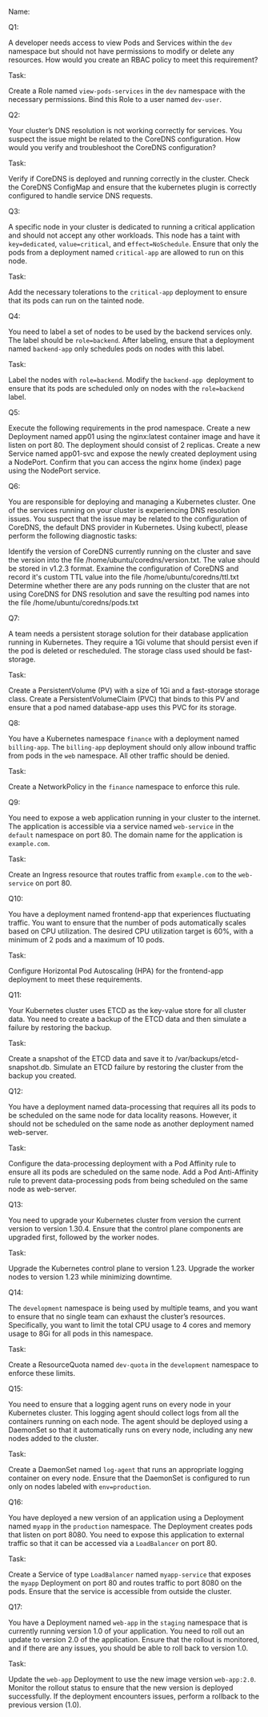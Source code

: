 Name:

Q1:

A developer needs access to view Pods and Services within the `dev` namespace but should not have permissions to modify or delete any resources. How would you create an RBAC policy to meet this requirement?

Task:

Create a Role named `view-pods-services` in the `dev` namespace with the necessary permissions.
Bind this Role to a user named `dev-user`.


Q2:

Your cluster’s DNS resolution is not working correctly for services. You suspect the issue might be related to the CoreDNS configuration. How would you verify and troubleshoot the CoreDNS configuration?

Task:

Verify if CoreDNS is deployed and running correctly in the cluster.
Check the CoreDNS ConfigMap and ensure that the kubernetes plugin is correctly configured to handle service DNS requests.


Q3:

A specific node in your cluster is dedicated to running a critical application and should not accept any other workloads. This node has a taint with `key=dedicated`, `value=critical`, and e`ffect=NoSchedule`. Ensure that only the pods from a deployment named `critical-app` are allowed to run on this node.

Task:

Add the necessary tolerations to the `critical-app` deployment to ensure that its pods can run on the tainted node.


Q4:

You need to label a set of nodes to be used by the backend services only. The label should be `role=backend`. After labeling, ensure that a deployment named `backend-app` only schedules pods on nodes with this label.

Task:

Label the nodes with `role=backend`.
Modify the `backend-app `deployment to ensure that its pods are scheduled only on nodes with the `role=backend` label.


Q5:

Execute the following requirements in the prod namespace. Create a new Deployment named app01 using the nginx:latest container image and have it listen on port 80. The deployment should consist of 2 replicas. Create a new Service named app01-svc and expose the newly created deployment using a NodePort. Confirm that you can access the nginx home (index) page using the NodePort service.



Q6:

You are responsible for deploying and managing a Kubernetes cluster. One of the services running on your cluster is experiencing DNS resolution issues. You suspect that the issue may be related to the configuration of CoreDNS, the default DNS provider in Kubernetes. Using kubectl, please perform the following diagnostic tasks:

Identify the version of CoreDNS currently running on the cluster and save the version into the file /home/ubuntu/coredns/version.txt. The value should be stored in v1.2.3 format.
Examine the configuration of CoreDNS and record it's custom TTL value into the file /home/ubuntu/coredns/ttl.txt
Determine whether there are any pods running on the cluster that are not using CoreDNS for DNS resolution and save the resulting pod names into the file /home/ubuntu/coredns/pods.txt


Q7:

A team needs a persistent storage solution for their database application running in Kubernetes. They require a 1Gi volume that should persist even if the pod is deleted or rescheduled. The storage class used should be fast-storage.

Task:

Create a PersistentVolume (PV) with a size of 1Gi and a fast-storage storage class.
Create a PersistentVolumeClaim (PVC) that binds to this PV and ensure that a pod named database-app uses this PVC for its storage.


Q8:

You have a Kubernetes namespace `finance` with a deployment named `billing-app`. The `billing-app` deployment should only allow inbound traffic from pods in the `web` namespace. All other traffic should be denied.

Task:

Create a NetworkPolicy in the `finance` namespace to enforce this rule.


Q9:

You need to expose a web application running in your cluster to the internet. The application is accessible via a service named `web-service` in the `default` namespace on port 80. The domain name for the application is `example.com`.

Task:

Create an Ingress resource that routes traffic from `example.com` to the `web-service` on port 80.



Q10:

You have a deployment named frontend-app that experiences fluctuating traffic. You want to ensure that the number of pods automatically scales based on CPU utilization. The desired CPU utilization target is 60%, with a minimum of 2 pods and a maximum of 10 pods.

Task:

Configure Horizontal Pod Autoscaling (HPA) for the frontend-app deployment to meet these requirements.


Q11:

Your Kubernetes cluster uses ETCD as the key-value store for all cluster data. You need to create a backup of the ETCD data and then simulate a failure by restoring the backup.

Task:

Create a snapshot of the ETCD data and save it to /var/backups/etcd-snapshot.db.
Simulate an ETCD failure by restoring the cluster from the backup you created.


Q12:

You have a deployment named data-processing that requires all its pods to be scheduled on the same node for data locality reasons. However, it should not be scheduled on the same node as another deployment named web-server.

Task:

Configure the data-processing deployment with a Pod Affinity rule to ensure all its pods are scheduled on the same node.
Add a Pod Anti-Affinity rule to prevent data-processing pods from being scheduled on the same node as web-server.


Q13:

You need to upgrade your Kubernetes cluster from version the current version to version 1.30.4. Ensure that the control plane components are upgraded first, followed by the worker nodes.

Task:

Upgrade the Kubernetes control plane to version 1.23.
Upgrade the worker nodes to version 1.23 while minimizing downtime.

Q14:

The `development` namespace is being used by multiple teams, and you want to ensure that no single team can exhaust the cluster’s resources. Specifically, you want to limit the total CPU usage to 4 cores and memory usage to 8Gi for all pods in this namespace.

Task:

Create a ResourceQuota named `dev-quota` in the `development` namespace to enforce these limits.


Q15:

You need to ensure that a logging agent runs on every node in your Kubernetes cluster. This logging agent should collect logs from all the containers running on each node. The agent should be deployed using a DaemonSet so that it automatically runs on every node, including any new nodes added to the cluster.

Task:

Create a DaemonSet named `log-agent` that runs an appropriate logging container on every node.
Ensure that the DaemonSet is configured to run only on nodes labeled with `env=production`.



Q16:

You have deployed a new version of an application using a Deployment named `myapp` in the `production` namespace. The Deployment creates pods that listen on port 8080. You need to expose this application to external traffic so that it can be accessed via a `LoadBalancer` on port 80.

Task:

Create a Service of type `LoadBalancer` named `myapp-service` that exposes the `myapp` Deployment on port 80 and routes traffic to port 8080 on the pods.
Ensure that the service is accessible from outside the cluster.


Q17:

You have a Deployment named `web-app` in the `staging` namespace that is currently running version 1.0 of your application. You need to roll out an update to version 2.0 of the application. Ensure that the rollout is monitored, and if there are any issues, you should be able to roll back to version 1.0.

Task:

Update the `web-app` Deployment to use the new image version `web-app:2.0`.
Monitor the rollout status to ensure that the new version is deployed successfully.
If the deployment encounters issues, perform a rollback to the previous version (1.0).



